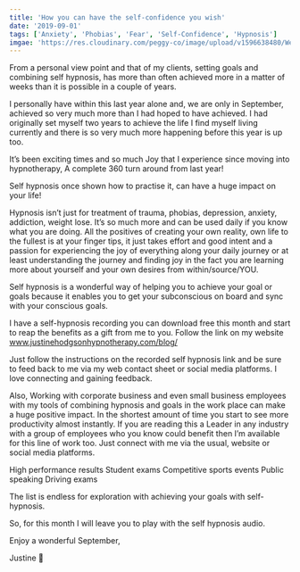 ```yaml
---
title: 'How you can have the self-confidence you wish'
date: '2019-09-01'
tags: ['Anxiety', 'Phobias', 'Fear', 'Self-Confidence', 'Hypnosis']
imgae: 'https://res.cloudinary.com/peggy-co/image/upload/v1596638480/Well%20Being/sept-blog.min_yinlfx.jpg'
---
```

From a personal view point and that of my clients, setting goals and combining self hypnosis, has more than often achieved more in a matter of weeks than it is possible in a couple of years. 
               
I personally have within this last year alone and, we are only in September, achieved so very much more than I had hoped to have achieved. I had originally set myself two years to achieve the life I find myself living currently and there is so very much more happening before this year is up too.

It’s been exciting times and so much Joy that I experience since moving into hypnotherapy, A complete 360 turn around from last year! 
               
Self hypnosis once shown how to practise it, can have a huge impact on your life! 

Hypnosis isn’t just for treatment of trauma, phobias, depression, anxiety, addiction, weight lose. It’s so much more and can be used daily if you know what you are doing. All the positives of creating your own reality, own life to the fullest is at your finger tips, it just takes effort and good intent and a passion for experiencing the joy of everything along your daily journey or at least understanding the journey and finding joy in the fact you are learning more about yourself and your own desires from within/source/YOU.

Self hypnosis is a wonderful way of helping you to achieve your goal or goals because it enables you to get your subconscious on board and sync with 
your conscious goals.

I have a self-hypnosis recording you can download free this month and start to reap the benefits as a gift from me to you. Follow the link on my website www.justinehodgsonhypnotherapy.com/blog/ 

Just follow the instructions on the recorded self hypnosis link and be sure to feed back to me via my web contact sheet or social media platforms. I love connecting and gaining feedback. 

Also, Working with corporate business and even small business employees with my tools of combining hypnosis and goals in the work place can make a huge positive impact. In the shortest amount of time you start to see more productivity almost instantly. If you are reading this a Leader in any industry with a group of employees who you know could benefit then I’m available for this line of work too. Just connect with me via the usual, website or social media platforms. 
  
High performance results
Student exams
Competitive sports events
Public speaking
Driving exams


The list is endless for exploration with achieving your goals with self-hypnosis. 
               
So, for this month I will leave you to play with the self hypnosis audio. 

Enjoy a wonderful September,

Justine 🌟